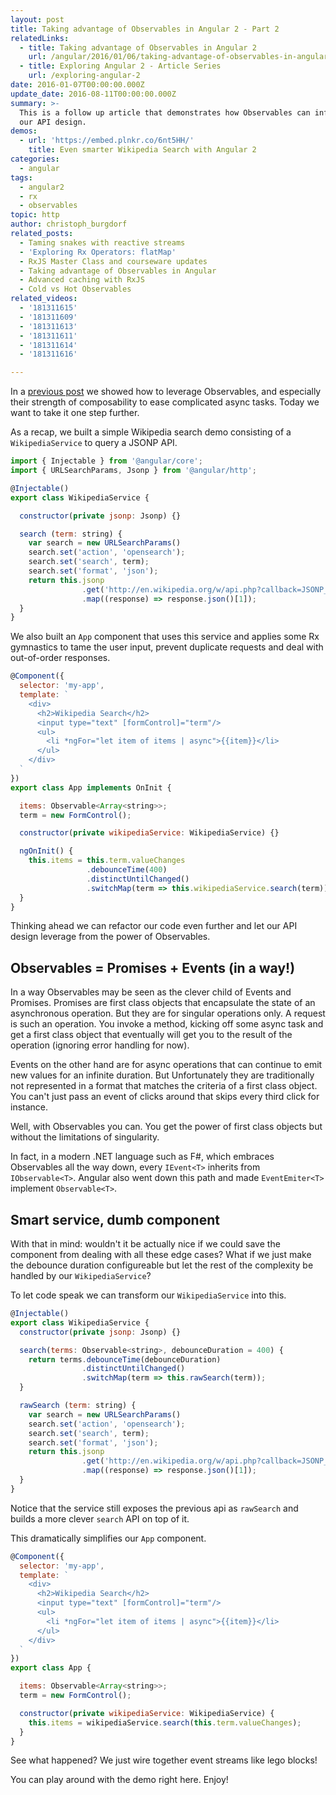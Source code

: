 ```yaml
---
layout: post
title: Taking advantage of Observables in Angular 2 - Part 2
relatedLinks:
  - title: Taking advantage of Observables in Angular 2
    url: /angular/2016/01/06/taking-advantage-of-observables-in-angular2.html
  - title: Exploring Angular 2 - Article Series
    url: /exploring-angular-2
date: 2016-01-07T00:00:00.000Z
update_date: 2016-08-11T00:00:00.000Z
summary: >-
  This is a follow up article that demonstrates how Observables can influence
  our API design.
demos:
  - url: 'https://embed.plnkr.co/6nt5HH/'
    title: Even smarter Wikipedia Search with Angular 2
categories:
  - angular
tags:
  - angular2
  - rx
  - observables
topic: http
author: christoph_burgdorf
related_posts:
  - Taming snakes with reactive streams
  - 'Exploring Rx Operators: flatMap'
  - RxJS Master Class and courseware updates
  - Taking advantage of Observables in Angular
  - Advanced caching with RxJS
  - Cold vs Hot Observables
related_videos:
  - '181311615'
  - '181311609'
  - '181311613'
  - '181311611'
  - '181311614'
  - '181311616'

---
```


In a [previous post](/angular/2016/01/06/taking-advantage-of-observables-in-angular2.html) we showed how to leverage Observables, and especially their strength of composability to ease complicated async tasks. Today we want to take it one step further.

As a recap, we built a simple Wikipedia search demo consisting of a `WikipediaService` to query a JSONP API.

```js
import { Injectable } from '@angular/core';
import { URLSearchParams, Jsonp } from '@angular/http';

@Injectable()
export class WikipediaService {

  constructor(private jsonp: Jsonp) {}

  search (term: string) {
    var search = new URLSearchParams()
    search.set('action', 'opensearch');
    search.set('search', term);
    search.set('format', 'json');
    return this.jsonp
                .get('http://en.wikipedia.org/w/api.php?callback=JSONP_CALLBACK', { search })
                .map((response) => response.json()[1]);
  }
}
```

We also built an `App` component that uses this service and applies some Rx gymnastics to tame the user input, prevent duplicate requests and deal with out-of-order responses.

```js
@Component({
  selector: 'my-app',
  template: `
    <div>
      <h2>Wikipedia Search</h2>
      <input type="text" [formControl]="term"/>
      <ul>
        <li *ngFor="let item of items | async">{{item}}</li>
      </ul>
    </div>
  `
})
export class App implements OnInit {

  items: Observable<Array<string>>;
  term = new FormControl();

  constructor(private wikipediaService: WikipediaService) {}

  ngOnInit() {
    this.items = this.term.valueChanges
                 .debounceTime(400)
                 .distinctUntilChanged()
                 .switchMap(term => this.wikipediaService.search(term));
  }
}
```

Thinking ahead we can refactor our code even further and let our API design leverage from the power of Observables.

## Observables = Promises + Events (in a way!)

In a way Observables may be seen as the clever child of Events and Promises. Promises are first class objects that encapsulate the state of an asynchronous operation. But they are for singular operations only. A request is such an operation. You invoke a method, kicking off some async task and get a first class object that eventually will get you to the result of the operation (ignoring error handling for now).

Events on the other hand are for async operations that can continue to emit new values for an infinite duration. But Unfortunately they are traditionally not represented in a format that matches the criteria of a first class object. You can't just pass an event of clicks around that skips every third click for instance.

Well, with Observables you can. You get the power of first class objects but without the limitations of singularity.

In fact, in a modern .NET language such as F#, which embraces Observables all the way down, every `IEvent<T>` inherits from `IObservable<T>`. Angular also went down this path and made `EventEmiter<T>` implement `Observable<T>`.

## Smart service, dumb component

With that in mind: wouldn't it be actually nice if we could save the component from dealing with all these edge cases? What if we just make the debounce duration configureable but let the rest of the complexity be handled by our `WikipediaService`?

To let code speak we can transform our `WikipediaService` into this.

```js
@Injectable()
export class WikipediaService {
  constructor(private jsonp: Jsonp) {}

  search(terms: Observable<string>, debounceDuration = 400) {
    return terms.debounceTime(debounceDuration)
                .distinctUntilChanged()
                .switchMap(term => this.rawSearch(term));
  }

  rawSearch (term: string) {
    var search = new URLSearchParams()
    search.set('action', 'opensearch');
    search.set('search', term);
    search.set('format', 'json');
    return this.jsonp
                .get('http://en.wikipedia.org/w/api.php?callback=JSONP_CALLBACK', { search })
                .map((response) => response.json()[1]);
  }
}
```

Notice that the service still exposes the previous api as `rawSearch` and builds a more clever `search` API on top of it.

This dramatically simplifies our `App` component.

```js
@Component({
  selector: 'my-app',
  template: `
    <div>
      <h2>Wikipedia Search</h2>
      <input type="text" [formControl]="term"/>
      <ul>
        <li *ngFor="let item of items | async">{{item}}</li>
      </ul>
    </div>
  `
})
export class App {

  items: Observable<Array<string>>;
  term = new FormControl();

  constructor(private wikipediaService: WikipediaService) {
    this.items = wikipediaService.search(this.term.valueChanges);
  }
}
```

See what happened? We just wire together event streams like lego blocks!

You can play around with the demo right here. Enjoy!
